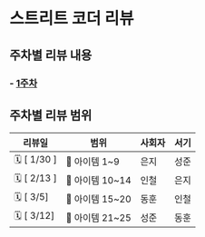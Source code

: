 # 스트리트 코더 리뷰

## 주차별 리뷰 내용

### - [1주차](week1/summary.md)

## 주차별 리뷰 범위

| 리뷰일          | 범위         | 사회자 | 서기 |
|--------------|------------| -- | -- |
| 🗓 \[ 1/30 ] | 📘 아이템 1~9 | 은지 | 성준 |
| 🗓 \[ 2/13 ]  | 📘 아이템 10~14  | 인철 | 은지 |
| 🗓 \[ 3/5] | 📘 아이템 15~20  | 동훈 | 인철 |
| 🗓 \[ 3/12]      | 📘 아이템 21~25  | 성준 | 동훈 |
